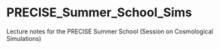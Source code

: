 # PRECISE_Summer_School_Sims
Lecture notes for the PRECISE Summer School (Session on Cosmological Simulations)
